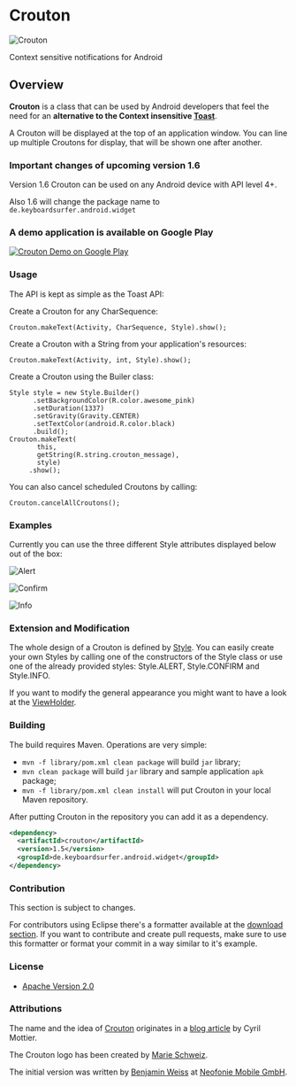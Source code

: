 # Crouton
![Crouton](https://raw.github.com/keyboardsurfer/Crouton/master/sample/res/drawable-xhdpi/ic_launcher.png "Crouton logo")

Context sensitive notifications for Android

## Overview

**Crouton** is a class that can be used by Android developers that feel the need for an **alternative to the Context insensitive [Toast](http://developer.android.com/reference/android/widget/Toast.html)**.

A Crouton will be displayed at the top of an application window.
You can line up multiple Croutons for display, that will be shown one after another.

### Important changes of upcoming version 1.6

Version 1.6 Crouton can be used on any Android device with API level 4+.

Also 1.6 will change the package name to `de.keyboardsurfer.android.widget`

### A demo application is available on Google Play

<a href="http://play.google.com/store/apps/details?id=de.keyboardsurfer.app.demo.crouton">
  <img alt="Crouton Demo on Google Play"
         src="http://developer.android.com/images/brand/en_generic_rgb_wo_60.png" />
</a>

### Usage

The API is kept as simple as the Toast API:

Create a Crouton for any CharSequence:

    Crouton.makeText(Activity, CharSequence, Style).show();
    
Create a Crouton with a String from your application's resources:

    Crouton.makeText(Activity, int, Style).show();

Create a Crouton using the Builer class:

    Style style = new Style.Builder()
          .setBackgroundColor(R.color.awesome_pink)
          .setDuration(1337)
          .setGravity(Gravity.CENTER)
          .setTextColor(android.R.color.black)
          .build();
    Crouton.makeText(
           this, 
           getString(R.string.crouton_message), 
           style)
         .show();

You can also cancel scheduled Croutons by calling:

    Crouton.cancelAllCroutons();

### Examples
Currently you can use the three different Style attributes displayed below out of the box:

![Alert](https://github.com/keyboardsurfer/Crouton/raw/master/res/Alert.png "Example of Style.ALERT")

![Confirm](https://github.com/keyboardsurfer/Crouton/raw/master/res/Confirm.png "Example of Style.CONFIRM")

![Info](https://github.com/keyboardsurfer/Crouton/raw/master/res/Info.png "Example of Style.INFO")

### Extension and Modification

The whole design of a Crouton is defined by [Style](https://github.com/keyboardsurfer/Crouton/blob/master/library/src/de/neofonie/mobile/app/android/widget/crouton/Style.java).
You can easily create your own Styles by calling one of the constructors of the Style class or use one of the already provided styles: Style.ALERT, Style.CONFIRM and Style.INFO.

If you want to modify the general appearance you might want to have a look at the [ViewHolder](https://github.com/keyboardsurfer/Crouton/blob/master/library/src/de/neofonie/mobile/app/android/widget/crouton/ViewHolder.java).

### Building

The build requires Maven. Operations are very simple:

* `mvn -f library/pom.xml clean package` will build `jar` library;
* `mvn clean package` will build `jar` library and sample application `apk` package;
* `mvn -f library/pom.xml clean install` will put Crouton in your local Maven repository.

After putting Crouton in the repository you can add it as a dependency.

```xml
<dependency>
  <artifactId>crouton</artifactId>
  <version>1.5</version>
  <groupId>de.keyboardsurfer.android.widget</groupId>
</dependency>
```

### Contribution

This section is subject to changes.

For contributors using Eclipse there's a formatter available at the [download section](https://github.com/downloads/keyboardsurfer/Crouton/Crouton_Eclipseformatter.xml).
If you want to contribute and create pull requests, make sure to use this formatter or format your commit in a way similar to it's example.

### License

* [Apache Version 2.0](http://www.apache.org/licenses/LICENSE-2.0.html)

### Attributions

The name and the idea of [Crouton](https://github.com/keyboardsurfer/Crouton/blob/master/library/src/de/neofonie/mobile/app/android/widget/crouton/Crouton.java) originates in a [blog article](http://android.cyrilmottier.com/?p=773) by Cyril Mottier.

The Crouton logo has been created by [Marie Schweiz](http://marie-schweiz.de).

The initial version was written by [Benjamin Weiss](https://plus.google.com/117509657298845443204) at [Neofonie Mobile GmbH](http://mobile.neofonie.de).
